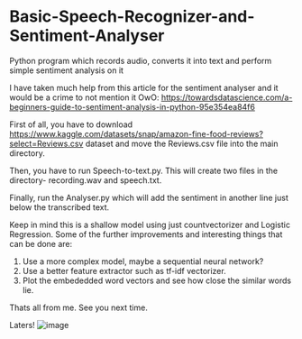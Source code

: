 # Basic-Speech-Recognizer-and-Sentiment-Analyser
Python program which records audio, converts it into text and perform simple sentiment analysis on it


I have taken much help from this article for the sentiment analyser and it would be a crime to not mention it OwO:
https://towardsdatascience.com/a-beginners-guide-to-sentiment-analysis-in-python-95e354ea84f6

First of all, you have to download https://www.kaggle.com/datasets/snap/amazon-fine-food-reviews?select=Reviews.csv dataset and move the Reviews.csv file into the main directory.

Then, you have to run Speech-to-text.py. This will create two files in the directory- recording.wav and speech.txt.

Finally, run the Analyser.py which will add the sentiment in another line just below the transcribed text.

Keep in mind this is a shallow model using just countvectorizer and Logistic Regression. Some of the further improvements and interesting things that can be done are:
1. Use a more complex model, maybe a sequential neural network?
2. Use a better feature extractor such as tf-idf vectorizer.
3. Plot the embededded word vectors and see how close the similar words lie.

Thats all from me. 
See you next time. 

Laters!
![image](https://github.com/wannasleepforlong/Basic-Speech-Recognizer-and-Sentiment-Analyser/assets/109717763/66a27e3f-57be-4c5b-bb73-481509a2af3c)
